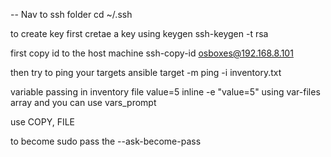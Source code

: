 --
Nav to ssh folder
cd ~/.ssh

to create key
first cretae a key using keygen
ssh-keygen -t rsa

first copy id to the host machine
ssh-copy-id osboxes@192.168.8.101

then try to ping your targets
ansible target -m ping -i inventory.txt

variable passing
in inventory file value=5
inline -e "value=5"
using var-files array
and you can use vars_prompt

use COPY, FILE

to become sudo
pass the --ask-become-pass
